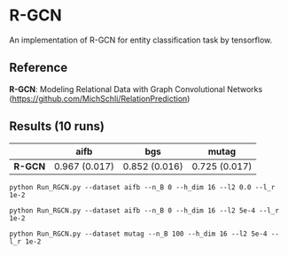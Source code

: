 # R-GCN
An implementation of R-GCN for entity classification task by tensorflow.

## Reference
**R-GCN**: Modeling Relational Data with Graph Convolutional Networks (https://github.com/MichSchli/RelationPrediction)   

## Results (10 runs)                    
|         |    **aifb**   |    **bgs**    |   **mutag**   |  
|    --   |      --       |      --       |      --       |  
|**R-GCN**| 0.967 (0.017) | 0.852 (0.016) | 0.725 (0.017) |     

```
python Run_RGCN.py --dataset aifb --n_B 0 --h_dim 16 --l2 0.0 --l_r 1e-2
```
```
python Run_RGCN.py --dataset aifb --n_B 0 --h_dim 16 --l2 5e-4 --l_r 1e-2
```
```
python Run_RGCN.py --dataset mutag --n_B 100 --h_dim 16 --l2 5e-4 --l_r 1e-2
```
